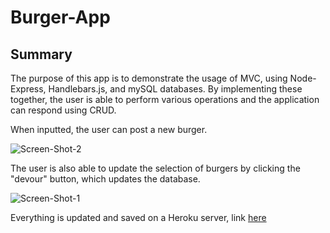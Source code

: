 # Burger-App

## Summary

The purpose of this app is to demonstrate the usage of MVC, using Node-Express, Handlebars.js, and mySQL databases. By implementing these together, the user is able to perform various operations and the application can respond using CRUD.

When inputted, the user can post a new burger.<p>
<img src="https://i.ibb.co/Xt9zF53/Screen-Shot-2020-12-16-at-8-14-49-PM.png" alt="Screen-Shot-2"><p>

The user is also able to update the selection of burgers by clicking the "devour" button, which updates the database.<p>
<img src="https://i.ibb.co/nr5yt5N/Screen-Shot-2020-12-16-at-8-14-58-PM.png" alt="Screen-Shot-1"><p>

Everything is updated and saved on a Heroku server, link <a href="https://tranquil-atoll-31560.herokuapp.com/">here</a>